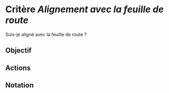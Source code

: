 # Critère *Alignement avec la feuille de route*
Suis-je aligné avec la feuille de route ?

## Objectif


## Actions


## Notation